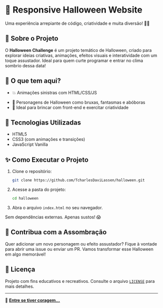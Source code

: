# 🎃 Responsive Halloween Website

Uma experiência arrepiante de código, criatividade e muita diversão! 👻🎃

## 🌟 Sobre o Projeto
O **Halloween Challenge** é um projeto temático de Halloween, criado para explorar ideias criativas, animações, efeitos visuais e interatividade com um toque assustador. Ideal para quem curte programar e entrar no clima sombrio dessa data!

## 👻 O que tem aqui?
- 💥 Animações sinistras com HTML/CSS/JS
<!--
- 🔍 Interatividade assustadora com eventos e efeitos sonoros
-->
- 🌟 Personagens de Halloween como bruxas, fantasmas e abóboras
- 🚀 Ideal para brincar com front-end e exercitar criatividade

## 💪 Tecnologias Utilizadas
- HTML5
- CSS3 (com animações e transições)
- JavaScript Vanilla

## ✨ Como Executar o Projeto
1. Clone o repositório:
   ```bash
   git clone https://github.com/TcharlesDaviLassen/halloween.git
   ```
2. Acesse a pasta do projeto:
   ```bash
   cd halloween
   ```
3. Abra o arquivo `index.html` no seu navegador.

Sem dependências externas. Apenas sustos! 😱

## 🎊 Contribua com a Assombração
Quer adicionar um novo personagem ou efeito assustador? Fique à vontade para abrir uma issue ou enviar um PR. Vamos transformar esse Halloween em algo memorável!

## 📜 Licença
Projeto com fins educativos e recreativos. Consulte o arquivo [`LICENSE`](LICENSE) para mais detalhes.

---
👻 [**Entre se tiver coragem...**](<https://halloween-red.vercel.app/>)


<!--

#
#

### @keyframes



#
#

### animation 



#
#

### transform



#
#


### transition



#
#

### @media only
#
-->
